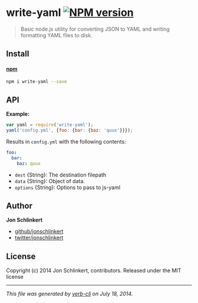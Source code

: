 # write-yaml [![NPM version](https://badge.fury.io/js/write-yaml.png)](http://badge.fury.io/js/write-yaml)

> Basic node.js utility for converting JSON to YAML and writing formatting YAML files to disk.

## Install
#### [npm](npmjs.org)

```bash
npm i write-yaml --save
```

## API
**Example:**

```js
var yaml = require('write-yaml');
yaml('config.yml', {foo: {bar: {baz: 'quux'}}});
```
Results in `config.yml` with the following contents:

```yaml
foo:
  bar:
    baz: quux
```

* `dest` {String}: The destination filepath
* `data` {String}: Object of data.
* `options` {String}: Options to pass to js-yaml


## Author

**Jon Schlinkert**

+ [github/jonschlinkert](https://github.com/jonschlinkert)
+ [twitter/jonschlinkert](http://twitter.com/jonschlinkert)

## License
Copyright (c) 2014 Jon Schlinkert, contributors.
Released under the MIT license

***

_This file was generated by [verb-cli](https://github.com/assemble/verb-cli) on July 18, 2014._